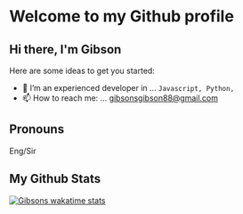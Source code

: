 # Welcome to my Github profile 

## Hi there, I'm Gibson

Here are some ideas to get you started:
- 🌱 I’m an experienced developer in ... `Javascript, Python,`
- 📫 How to reach me: ... gibsonsgibson88@gmail.com

## Pronouns
Eng/Sir

## My Github Stats

<!-- [![Gibsons github streak](https://github-readme-streak-stats.herokuapp.com?user=Domains18&theme=radical)](https://github.com/Domains18) -->

[![Gibsons wakatime stats](https://github-readme-stats.vercel.app/api/wakatime?username=eightsville&theme=radical&custom_title=My%20Wakatime%20Stats&layout=compact)](https://github.com/Domains8)


<!-- [![Gibsons github activity graph](https://github-readme-activity-graph.cyclic.app/graph?username=Domains18&theme=react-dark)](https://github.com/Domains18) -->
